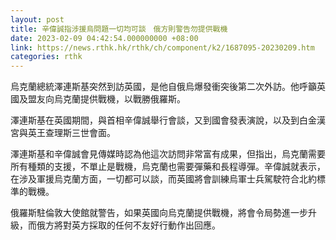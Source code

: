```yaml
---
layout: post
title: 辛偉誠指涉援烏問題一切均可談　俄方則警告勿提供戰機
date: 2023-02-09 04:42:54.000000000 +08:00
link: https://news.rthk.hk/rthk/ch/component/k2/1687095-20230209.htm
categories: rthk
---
```


烏克蘭總統澤連斯基突然到訪英國，是他自俄烏爆發衝突後第二次外訪。他呼籲英國及盟友向烏克蘭提供戰機，以戰勝俄羅斯。

澤連斯基在英國期間，與首相辛偉誠舉行會談，又到國會發表演說，以及到白金漢宮與英王查理斯三世會面。

澤連斯基和辛偉誠會見傳媒時認為他這次訪問非常富有成果，但指出，烏克蘭需要所有種類的支援，不單止是戰機，烏克蘭也需要彈藥和長程導彈。辛偉誠就表示，在涉及軍援烏克蘭方面，一切都可以談，而英國將會訓練烏軍士兵駕駛符合北約標準的戰機。

俄羅斯駐倫敦大使館就警告，如果英國向烏克蘭提供戰機，將會令局勢進一步升級，而俄方將對英方採取的任何不友好行動作出回應。
